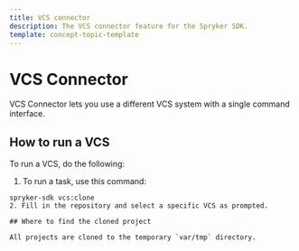 ```yaml
---
title: VCS connector
description: The VCS connector feature for the Spryker SDK.
template: concept-topic-template
---
```

# VCS Connector

VCS Connector lets you use a different VCS system with a single command interface.

## How to run a VCS

To run a VCS, do the following:

1. To run a task, use this command:
```shell
spryker-sdk vcs:clone
2. Fill in the repository and select a specific VCS as prompted.

## Where to find the cloned project

All projects are cloned to the temporary `var/tmp` directory.
